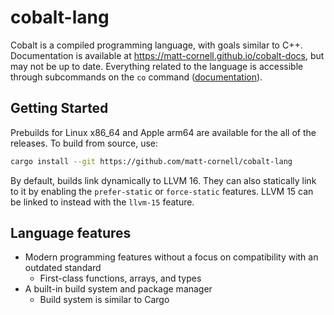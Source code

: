 # cobalt-lang
Cobalt is a compiled programming language, with goals similar to C++.
Documentation is available at <https://matt-cornell.github.io/cobalt-docs>, but may not be up to date.
Everything related to the language is accessible through subcommands on the `co` command ([documentation](https://matt-cornell.github.io/cobalt-docs/co_cli.html)).
## Getting Started
Prebuilds for Linux x86\_64 and Apple arm64 are available for the all of the releases.
To build from source, use:
```bash
cargo install --git https://github.com/matt-cornell/cobalt-lang
```
By default, builds link dynamically to LLVM 16. They can also statically link to it by enabling the `prefer-static` or `force-static` features. LLVM 15 can be linked to instead with the `llvm-15` feature.
## Language features
- Modern programming features without a focus on compatibility with an outdated standard
  - First-class functions, arrays, and types
- A built-in build system and package manager
  - Build system is similar to Cargo
